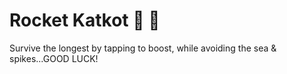# **Rocket Katkot** 🐤 🚀

Survive the longest by tapping to boost, while avoiding the sea & spikes...GOOD LUCK!
